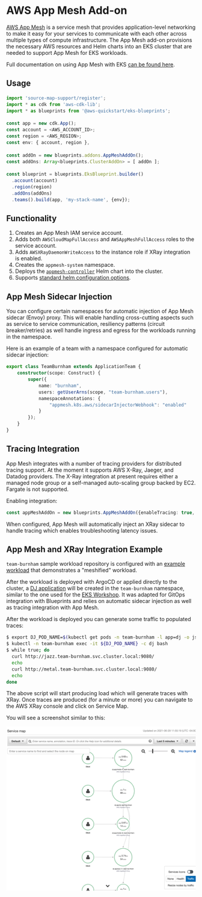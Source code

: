 # AWS App Mesh Add-on

[AWS App Mesh](https://aws.amazon.com/app-mesh/) is a service mesh that provides application-level networking to make it easy for your services to communicate with each other across multiple types of compute infrastructure. The App Mesh add-on provisions the necessary AWS resources and Helm charts into an EKS cluster that are needed to support App Mesh for EKS workloads. 

Full documentation on using App Mesh with EKS [can be found here](https://docs.aws.amazon.com/app-mesh/latest/userguide/getting-started-kubernetes.html).

## Usage

```typescript
import 'source-map-support/register';
import * as cdk from 'aws-cdk-lib';
import * as blueprints from '@aws-quickstart/eks-blueprints';

const app = new cdk.App();
const account = <AWS_ACCOUNT_ID>;
const region = <AWS_REGION>;
const env: { account, region },

const addOn = new blueprints.addons.AppMeshAddOn();
const addOns: Array<blueprints.ClusterAddOn> = [ addOn ];

const blueprint = blueprints.EksBlueprint.builder()
  .account(account) 
  .region(region)
  .addOns(addOns)
  .teams().build(app, 'my-stack-name', {env});
```

## Functionality

1. Creates an App Mesh IAM service account.
2. Adds both `AWSCloudMapFullAccess` and `AWSAppMeshFullAccess` roles to the service account.
3. Adds `AWSXRayDaemonWriteAccess` to the instance role if XRay integration is enabled.
4. Creates the `appmesh-system` namespace.
5. Deploys the [`appmesh-controller`](https://github.com/aws/eks-charts/tree/master/stable/appmesh-controller) Helm chart into the cluster.
6. Supports [standard helm configuration options](./index.md#standard-helm-add-on-configuration-options).

## App Mesh Sidecar Injection

You can configure certain namespaces for automatic injection of App Mesh sidecar (Envoy) proxy. This will enable handling cross-cutting aspects such as service to service communication, resiliency patterns (circuit breaker/retries) as well handle ingress and egress for the workloads running in the namespace.

Here is an example of a team with a namespace configured for automatic sidecar injection:

```typescript
export class TeamBurnham extends ApplicationTeam {
    constructor(scope: Construct) {
        super({
            name: "burnham",
            users: getUserArns(scope, "team-burnham.users"),
            namespaceAnnotations: {
                "appmesh.k8s.aws/sidecarInjectorWebhook": "enabled"
            }
        });
    }
}
```

## Tracing Integration

App Mesh integrates with a number of tracing providers for distributed tracing support. At the moment it supports AWS X-Ray, Jaeger, and Datadog providers. 
The X-Ray integration at present requires either a managed node group or a self-managed auto-scaling group backed by EC2. Fargate is not supported. 

Enabling integration:

```typescript
const appMeshAddOn = new blueprints.AppMeshAddOn({enableTracing: true, tracingProvider: "x-ray"}),
```

When configured, App Mesh will automatically inject an XRay sidecar to handle tracing which enables troubleshooting latency issues.

## App Mesh and XRay Integration Example

`team-burnham` sample workload repository is configured with an [example workload](https://github.com/aws-samples/blueprints-eks-workloads/tree/master/teams/team-burnham/dev) that demonstrates a "meshified" workload.

After the workload is deployed with ArgoCD or applied directly to the cluster, a [DJ application](https://github.com/aws/aws-app-mesh-examples/tree/main/examples/apps/djapp) will be created in the `team-burnham` namespace, similar to the one used for the [EKS Workshop](https://www.eksworkshop.com/intermediate/330_app_mesh/). It was adapted for GitOps integration with Blueprints and relies on automatic sidecar injection as well as tracing integration with App Mesh.

After the workload is deployed you can generate some traffic to populated traces:

```bash
$ export DJ_POD_NAME=$(kubectl get pods -n team-burnham -l app=dj -o jsonpath='{.items[].metadata.name}')
$ kubectl -n team-burnham exec -it ${DJ_POD_NAME} -c dj bash
$ while true; do
  curl http://jazz.team-burnham.svc.cluster.local:9080/
  echo
  curl http://metal.team-burnham.svc.cluster.local:9080/
  echo
done
```

The above script will start producing load which will generate traces with XRay. Once traces are produced (for a minute or more) you can navigate to the AWS XRay console and click on Service Map. 

You will see a screenshot similar to this:

![App Mesh XRay Service Map](./../assets/images/appmesh-xray.png)
